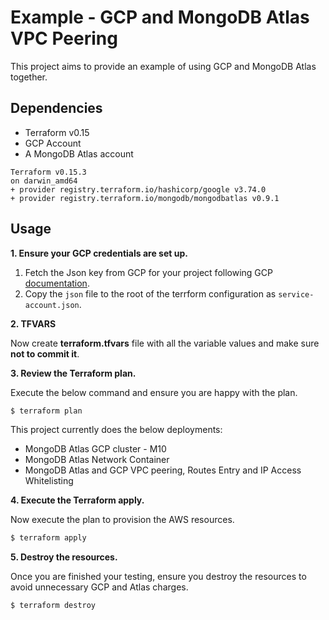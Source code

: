 # Example - GCP and MongoDB Atlas VPC Peering

This project aims to provide an example of using GCP and MongoDB Atlas together.


## Dependencies

* Terraform v0.15
* GCP Account
* A MongoDB Atlas account 

```
Terraform v0.15.3
on darwin_amd64
+ provider registry.terraform.io/hashicorp/google v3.74.0
+ provider registry.terraform.io/mongodb/mongodbatlas v0.9.1
```

## Usage

**1\. Ensure your GCP credentials are set up.**

1. Fetch the Json key from GCP for your project following GCP [documentation](https://cloud.google.com/iam/docs/creating-managing-service-account-keys).
2. Copy the `json` file to the root of the terrform configuration as `service-account.json`.


**2\. TFVARS**

Now create **terraform.tfvars** file with all the variable values and make sure **not to commit it**.

**3\. Review the Terraform plan.**

Execute the below command and ensure you are happy with the plan.

``` bash
$ terraform plan
```
This project currently does the below deployments:

- MongoDB Atlas GCP cluster - M10
- MongoDB Atlas Network Container
- MongoDB Atlas and GCP VPC peering, Routes Entry and IP Access Whitelisting

**4\. Execute the Terraform apply.**

Now execute the plan to provision the AWS resources.

``` bash
$ terraform apply
```

**5\. Destroy the resources.**

Once you are finished your testing, ensure you destroy the resources to avoid unnecessary GCP and Atlas charges.

``` bash
$ terraform destroy
```
